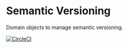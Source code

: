 # Semantic Versioning

Domain objects to manage semantic versioning.

[![CircleCI](https://circleci.com/gh/wizacode/semantic-versioning/tree/master.svg?style=svg)](https://circleci.com/gh/wizaplace/php-etl/tree/master)
